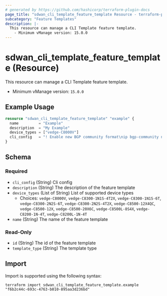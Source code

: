 ```yaml
---
# generated by https://github.com/hashicorp/terraform-plugin-docs
page_title: "sdwan_cli_template_feature_template Resource - terraform-provider-sdwan"
subcategory: "Feature Templates"
description: |-
  This resource can manage a CLI Template feature template.
    - Minimum vManage version: 15.0.0
---
```


# sdwan_cli_template_feature_template (Resource)

This resource can manage a CLI Template feature template.
  - Minimum vManage version: `15.0.0`

## Example Usage

```terraform
resource "sdwan_cli_template_feature_template" "example" {
  name         = "Example"
  description  = "My Example"
  device_types = ["vedge-C8000V"]
  cli_config   = "! Enable new BGP community format\nip bgp-community new-format\n"
}
```

<!-- schema generated by tfplugindocs -->
## Schema

### Required

- `cli_config` (String) Cli config
- `description` (String) The description of the feature template
- `device_types` (List of String) List of supported device types
  - Choices: `vedge-C8000V`, `vedge-C8300-1N1S-4T2X`, `vedge-C8300-1N1S-6T`, `vedge-C8300-2N2S-6T`, `vedge-C8300-2N2S-4T2X`, `vedge-C8500-12X4QC`, `vedge-C8500-12X`, `vedge-C8500-20X6C`, `vedge-C8500L-8S4X`, `vedge-C8200-1N-4T`, `vedge-C8200L-1N-4T`
- `name` (String) The name of the feature template

### Read-Only

- `id` (String) The id of the feature template
- `template_type` (String) The template type

## Import

Import is supported using the following syntax:

```shell
terraform import sdwan_cli_template_feature_template.example "f6b2c44c-693c-4763-b010-895aa3d236bd"
```
